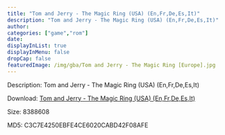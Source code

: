```yaml
---
title: "Tom and Jerry - The Magic Ring (USA) (En,Fr,De,Es,It)"
description: "Tom and Jerry - The Magic Ring (USA) (En,Fr,De,Es,It)"
author: 
categories: ["game","rom"]
date: 
displayInList: true
displayInMenu: false
dropCap: false
featuredImage: /img/gba/Tom and Jerry - The Magic Ring [Europe].jpg
---
```


Description: Tom and Jerry - The Magic Ring (USA) (En,Fr,De,Es,It)

Download: <a style="text-decoration:underline;" href="https://mega.nz/#!3W4WkK5T!JoK8qKZI1znjzBcjboeJPnHeMNY6c4qesNxBi8_ehUQ" target = "_blank" rel = "nofollow" > Tom and Jerry - The Magic Ring (USA) (En,Fr,De,Es,It)</a>

Size: 8388608

MD5: C3C7E4250EBFE4CE6020CABD42F08AFE

